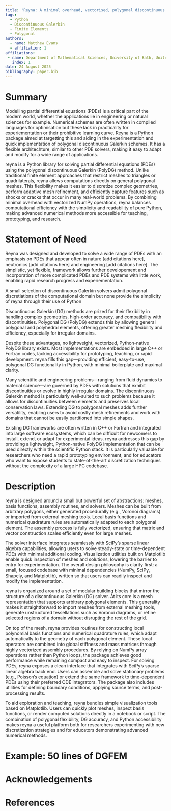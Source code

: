 ```yaml
---
title: 'Reyna: A minimal overhead, vectorised, polygonal discontinuous Galerkin finite element library.'
tags:
  - Python
  - Discontinuous Galerkin
  - Finite Elements
  - Polygonal
authors:
  - name: Matthew Evans
  - affiliation: 1
affiliations:
 - name: Department of Mathematical Sciences, University of Bath, United Kingdom
   index: 1
date: 24 August 2025
bibliography: paper.bib
---
```


# Summary

Modelling partial differential equations (PDEs) is a critical part of the modern world, whether the applications lie in 
engineering or natural sciences for example. Numerical schemes are often written in compiled languages for optimisation 
but these lack in practicality for experiementation or their prohibitive learning curve. Reyna is a Python package aimed
at targetting this and aiding in the experimentation and quick implementation of polygonal discontinuous Galerkin 
schemes. It has a flexible architechture, similar to other PDE solvers, making it easy to adapt and modify for a wide 
range of applications.

reyna is a Python library for solving partial differential equations (PDEs) using the polygonal discontinuous Galerkin
(PolyDG) method. Unlike traditional finite element approaches that restrict meshes to triangles or quadrilaterals, reyna 
allows computations directly on general polygonal meshes. This flexibility makes it easier to discretize complex 
geometries, perform adaptive mesh refinement, and efficiently capture features such as shocks or cracks that occur in 
many real-world problems. By combining minimal overhead with vectorized NumPy operations, reyna balances computational
efficiency with the simplicity and readability of pure Python, making advanced numerical methods more accessible for 
teaching, prototyping, and research.

# Statement of Need

Reyna was designed and developed to solve a wide range of PDEs with an emphasis on PDEs that appear often in nature [add 
citations here], neutronics [add citations here] and engineering [add citations here]. The simplistic, yet flexible, 
framework allows further developement and incorporation of more complicated PDEs and PDE systems with little work, 
enabling rapid research progress and experiementation.

A small selection of discontinuous Galerkin solvers admit polygonal discretiations of the computational domain but none
provide the simplicity of reyna through their use of Python


Discontinuous Galerkin (DG) methods are prized for their flexibility in handling complex geometries, high-order accuracy, 
and compatibility with discontinuities. Polygonal DG (PolyDG) extends this by allowing general polygonal and polyhedral 
elements, offering greater meshing flexibility and efficiency, especially for irregular domains.

Despite these advantages, no lightweight, vectorized, Python-native PolyDG library exists. Most implementations are 
embedded in large C++ or Fortran codes, lacking accessibility for prototyping, teaching, or rapid development. reyna 
fills this gap—providing efficient, easy-to-use, polygonal DG functionality in Python, with minimal boilerplate and 
maximal clarity.


Many scientific and engineering problems—ranging from fluid dynamics to material science—are governed by PDEs with 
solutions that exhibit discontinuities or evolve in highly irregular domains. The discontinuous Galerkin method is 
particularly well-suited to such problems because it allows for discontinuities between elements and preserves local 
conservation laws. Extending DG to polygonal meshes adds further versatility, enabling users to avoid costly mesh 
refinements and work with domains that cannot be easily partitioned into simple shapes.

Existing DG frameworks are often written in C++ or Fortran and integrated into large software ecosystems, which can be 
difficult for newcomers to install, extend, or adapt for experimental ideas. reyna addresses this gap by providing a 
lightweight, Python-native PolyDG implementation that can be used directly within the scientific Python stack. It is 
particularly valuable for researchers who need a rapid prototyping environment, and for educators who want to expose 
students to state-of-the-art discretization techniques without the complexity of a large HPC codebase.

# Description

reyna is designed around a small but powerful set of abstractions: meshes, basis functions, assembly routines, and 
solvers. Meshes can be built from arbitrary polygons, either generated procedurally (e.g., Voronoi diagrams) or imported 
from external meshing tools. Local basis functions and numerical quadrature rules are automatically adapted to each 
polygonal element. The assembly process is fully vectorized, ensuring that matrix and vector construction scales 
efficiently even for large meshes.

The solver interface integrates seamlessly with SciPy’s sparse linear algebra capabilities, allowing users to solve 
steady-state or time-dependent PDEs with minimal additional coding. Visualization utilities built on Matplotlib enable 
quick inspection of meshes and solutions, lowering the barrier to entry for experimentation. The overall design 
philosophy is clarity first: a small, focused codebase with minimal dependencies (NumPy, SciPy, Shapely, and 
Matplotlib), written so that users can readily inspect and modify the implementation.


reyna is organized around a set of modular building blocks that mirror the structure of a discontinuous Galerkin (DG) 
solver. At its core is a mesh representation that supports arbitrary polygonal elements. This generality makes it 
straightforward to import meshes from external meshing tools, generate unstructured tessellations such as Voronoi 
diagrams, or refine selected regions of a domain without disrupting the rest of the grid.

On top of the mesh, reyna provides routines for constructing local polynomial basis functions and numerical quadrature 
rules, which adapt automatically to the geometry of each polygonal element. These local operators are combined into 
global stiffness and mass matrices through highly vectorized assembly procedures. By relying on NumPy array operations 
rather than Python loops, the package achieves good performance while remaining compact and easy to inspect.
For solving PDEs, reyna exposes a clean interface that integrates with SciPy’s sparse linear algebra back end. Users can 
assemble and solve stationary problems (e.g., Poisson’s equation) or extend the same framework to time-dependent PDEs 
using their preferred ODE integrators. The package also includes utilities for defining boundary conditions, applying 
source terms, and post-processing results.

To aid exploration and teaching, reyna bundles simple visualization tools based on Matplotlib. Users can quickly plot 
meshes, inspect basis functions, or render computed solutions directly in a notebook or script. The combination of 
polygonal flexibility, DG accuracy, and Python accessibility makes reyna a useful platform both for researchers 
experimenting with new discretization strategies and for educators demonstrating advanced numerical methods.

# Example: 50 lines of DGFEM

# Acknowledgements

# References
